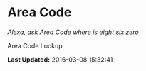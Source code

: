 # Area Code
*Alexa, ask Area Code where is eight six zero*

Area Code Lookup

**Last Updated:** 2016-03-08 15:32:41
